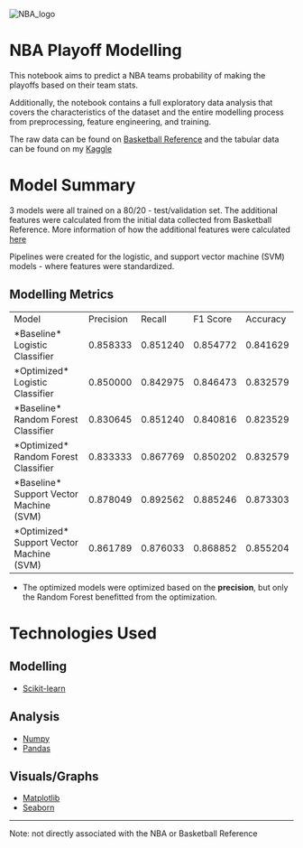 ![NBA_logo](https://seeklogo.com/images/N/nba-logo-41668C66DB-seeklogo.com.png)

# NBA Playoff Modelling 
This notebook aims to predict a NBA teams probability of making the playoffs based on their team stats. 

Additionally, the notebook contains a full exploratory data analysis that covers the characteristics of the dataset and the entire modelling process from preprocessing, feature engineering, and training. 

The raw data can be found on [Basketball Reference](https://www.basketball-reference.com/) and the tabular data can be found on my [Kaggle](https://www.kaggle.com/jpsdev/19802019-nba-team-stats)

# Model Summary 
3 models were all trained on a 80/20 - test/validation set. The additional features were calculated from the initial data collected from Basketball Reference. More information of how the additional features were calculated [here](https://www.nbastuffer.com/analytics-101/)

Pipelines were created for the logistic, and support vector machine (SVM) models - where features were standardized. 

## Modelling Metrics
|                                              |           |            |           |           |
|----------------------------------------------|-----------|------------|-----------|-----------|
| Model                                        | Precision | Recall     | F1 Score  | Accuracy  |
| \*Baseline\* Logistic Classifier             | 0\.858333 | 0\.851240  | 0\.854772 | 0\.841629 |
| \*Optimized\* Logistic Classifier            | 0\.850000 | 0\.842975	 | 0\.846473 | 0\.832579 |
| \*Baseline\* Random Forest Classifier        | 0\.830645 | 0\.851240  | 0\.840816 | 0\.823529 |
| \*Optimized\* Random Forest Classifier       | 0\.833333 | 0\.867769  | 0\.850202 | 0\.832579 |
| \*Baseline\* Support Vector Machine \(SVM\)  | 0\.878049 | 0\.892562  | 0\.885246 | 0\.873303 |
| \*Optimized\* Support Vector Machine \(SVM\) | 0\.861789 | 0\.876033  | 0\.868852 | 0\.855204 |

- The optimized models were optimized based on the **precision**, but only the Random Forest benefitted from the optimization. 

# Technologies Used
## Modelling
- [Scikit-learn](https://scikit-learn.org/stable/)
## Analysis
- [Numpy](https://numpy.org/)
- [Pandas](https://pandas.pydata.org/)
## Visuals/Graphs
- [Matplotlib](https://matplotlib.org/)
- [Seaborn](https://seaborn.pydata.org/)

---
Note: not directly associated with the NBA or Basketball Reference
